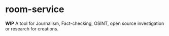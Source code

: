 # room-service

**WIP** A tool for Journalism, Fact-checking, OSINT, open source investigation or research for creations.
